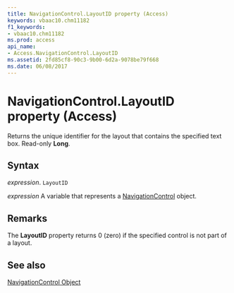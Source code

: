 ```yaml
---
title: NavigationControl.LayoutID property (Access)
keywords: vbaac10.chm11182
f1_keywords:
- vbaac10.chm11182
ms.prod: access
api_name:
- Access.NavigationControl.LayoutID
ms.assetid: 2fd85cf8-90c3-9b00-6d2a-9078be79f668
ms.date: 06/08/2017
---
```



# NavigationControl.LayoutID property (Access)

Returns the unique identifier for the layout that contains the specified text box. Read-only  **Long**.


## Syntax

_expression_. `LayoutID`

_expression_ A variable that represents a [NavigationControl](Access.NavigationControl.md) object.


## Remarks

The  **LayoutID** property returns 0 (zero) if the specified control is not part of a layout.


## See also


[NavigationControl Object](Access.NavigationControl.md)

